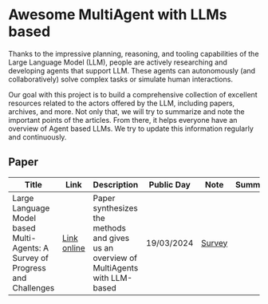# Awesome MultiAgent with LLMs based

Thanks to the impressive planning, reasoning, and tooling capabilities of the Large Language Model (LLM), people are actively researching and developing agents that support LLM. These agents can autonomously (and collaboratively) solve complex tasks or simulate human interactions.

Our goal with this project is to build a comprehensive collection of excellent resources related to the actors offered by the LLM, including papers, archives, and more. Not only that, we will try to summarize and note the important points of the articles. From there, it helps everyone have an overview of Agent based LLMs. We try to update this information regularly and continuously.

## Paper

| Title | Link | Description | Public Day | Note | Summary | Code |
| ----- | ---- | ----------- | ---------- | ---- | ------- | ---- |
| Large Language Model based Multi-Agents: A Survey of Progress and Challenges | [Link online](https://arxiv.org/pdf/2402.01680) | Paper synthesizes the methods and gives us an overview of MultiAgents with LLM-based | 19/03/2024 | [Survey](./Note/SurveyLLMsbasedMultiAgents/Survey.pdf) | | [LLM_MultiAgents_Survey_Papers](https://github.com/taichengguo/LLM_MultiAgents_Survey_Papers) |